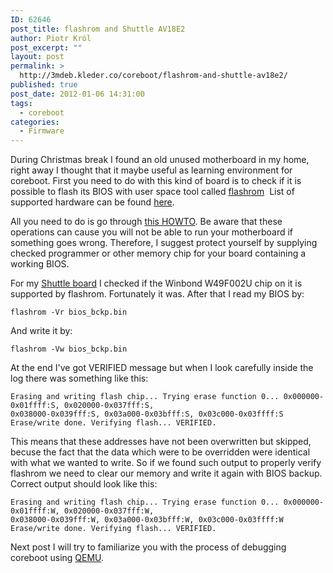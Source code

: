 ```yaml
---
ID: 62646
post_title: flashrom and Shuttle AV18E2
author: Piotr Król
post_excerpt: ""
layout: post
permalink: >
  http://3mdeb.kleder.co/coreboot/flashrom-and-shuttle-av18e2/
published: true
post_date: 2012-01-06 14:31:00
tags: 
  - coreboot
categories:
  - Firmware
---
```

During Christmas break I found an old unused motherboard in my home, right away
I thought that it maybe useful as learning environment for coreboot. First you
need to do with this kind of board is to check if it is possible to flash its
BIOS with user space tool called [flashrom](http://www.flashrom.org/)  List of
supported hardware can be found [here](http://www.flashrom.org/Supported_hardware).


All you need to do is go through [this
HOWTO](http://www.flashrom.org/Board_Testing_HOWTO). Be aware that these
operations can cause you will not be able to run your motherboard if something
goes wrong. Therefore, I suggest protect yourself by supplying checked
programmer or other memory chip for your board containing a working BIOS.


For my [Shuttle board](http://www.shuttle.eu/_archive/older/de/av18.htm) I
checked if the Winbond W49F002U chip on it is supported by flashrom.
Fortunately it was. After that I read my BIOS by:

```
flashrom -Vr bios_bckp.bin
```

And write it by:

```
flashrom -Vw bios_bckp.bin
```

At the end I've got VERIFIED message but when I look carefully inside the log
there was something like this:  

```
Erasing and writing flash chip... Trying erase function 0... 0x000000-0x01ffff:S, 0x020000-0x037fff:S,
0x038000-0x039fff:S, 0x03a000-0x03bfff:S, 0x03c000-0x03ffff:S Erase/write done. Verifying flash... VERIFIED.
```

This means that these addresses have not been overwritten but skipped, becuse
the fact that the data which were to be overridden were identical with what we
wanted to write. So if we found such output to properly verify flashrom we need
to clear our memory and write it again with BIOS backup. Correct output should
look like this:  

```
Erasing and writing flash chip... Trying erase function 0... 0x000000-0x01ffff:W, 0x020000-0x037fff:W,
0x038000-0x039fff:W, 0x03a000-0x03bfff:W, 0x03c000-0x03ffff:W Erase/write done. Verifying flash... VERIFIED.  
```

Next post I will try to familiarize you with the process of debugging coreboot using [QEMU](http://wiki.qemu.org/Main_Page).